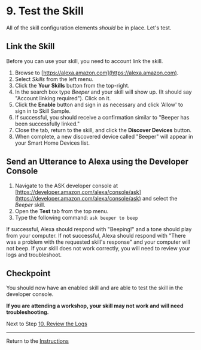 # 9. Test the Skill

All of the skill configuration elements *should* be in place. Let's test.

## Link the Skill

Before you can use your skill, you need to account link the skill.

1. Browse to [https://alexa.amazon.com](https://alexa.amazon.com).
2. Select *Skills* from the left menu.
3. Click the **Your Skills** button from the top-right.
4. In the search box type *Beeper* and your skill will show up. (It should say "Account linking required"). Click on it.
5. Click the **Enable** button and sign in as necessary and click 'Allow' to sign in to Skill Sample.
6. If successful, you should receive a confirmation similar to "Beeper has been successfully linked."
7. Close the tab, return to the skill, and click the **Discover Devices** button.
8. When complete, a new discovered device called "Beeper" will appear in your Smart Home Devices list.

## Send an Utterance to Alexa using the Developer Console

1. Navigate to the ASK developer console at [https://developer.amazon.com/alexa/console/ask](https://developer.amazon.com/alexa/console/ask) and select the *Beeper* skill.
2. Open the **Test** tab from the top menu.
3. Type the following command: `ask beeper to beep`

If successful, Alexa should respond with "Beeping!" and a tone should play from your computer.
If not successful, Alexa should respond with "There was a problem with the requested skill's response" and your computer will not beep. If your skill does not work correctly, you will need to review your logs and troubleshoot.

## Checkpoint
You should now have an enabled skill and are able to test the skill in the developer console. 

**If you are attending a workshop, your skill may not work and will need troubleshooting.**

Next to Step [10. Review the Logs](review-the-logs.md)

___
Return to the [Instructions](README.md)
